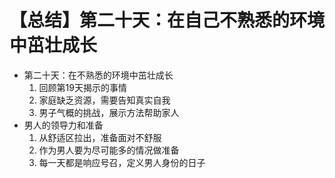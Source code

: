 # 【总结】第二十天：在自己不熟悉的环境中茁壮成长

-   第二十天：在不熟悉的环境中茁壮成长
    1.  回顾第19天揭示的事情
    2.  家庭缺乏资源，需要告知真实自我
    3.  男子气概的挑战，展示方法帮助家人
-   男人的领导力和准备
    1.  从舒适区拉出，准备面对不舒服
    2.  作为男人要为尽可能多的情况做准备
    3.  每一天都是响应号召，定义男人身份的日子